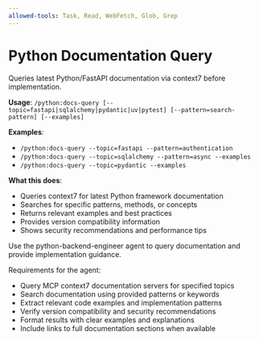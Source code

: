 ```yaml
---
allowed-tools: Task, Read, WebFetch, Glob, Grep
---
```


# Python Documentation Query

Queries latest Python/FastAPI documentation via context7 before implementation.

**Usage**: `/python:docs-query [--topic=fastapi|sqlalchemy|pydantic|uv|pytest] [--pattern=search-pattern] [--examples]`

**Examples**: 
- `/python:docs-query --topic=fastapi --pattern=authentication`
- `/python:docs-query --topic=sqlalchemy --pattern=async --examples`
- `/python:docs-query --topic=pydantic --examples`

**What this does**:
- Queries context7 for latest Python framework documentation
- Searches for specific patterns, methods, or concepts
- Returns relevant examples and best practices
- Provides version compatibility information
- Shows security recommendations and performance tips

Use the python-backend-engineer agent to query documentation and provide implementation guidance.

Requirements for the agent:
- Query MCP context7 documentation servers for specified topics
- Search documentation using provided patterns or keywords
- Extract relevant code examples and implementation patterns
- Verify version compatibility and security recommendations
- Format results with clear examples and explanations
- Include links to full documentation sections when available
